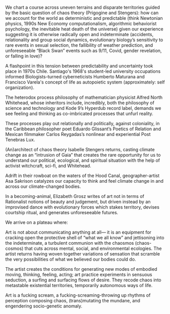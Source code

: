 We chart a course across uneven terrains and disparate territories guided by the basic question of chaos theory (Prigogine and Stengers): how can we account for the world as deterministic and predictable (think Newtonian physics, 1990s New Economy computationalism, algorithmic behaviorist psychology, the inevitable heat death of the universe) given our experience suggesting it is otherwise radically open and indeterminate (accidents, relationality and group social dynamics, evolutionary biology’s sensitivity to rare events in sexual selection, the fallibility of weather prediction, and unforeseeable “Black Swan” events such as 9/11, Covid, gender revelation, or falling in love)?

A flashpoint in this tension between predictability and uncertainty took place in 1970s Chile. Santiago's 1968's student-led university occupations informed Biologists-turned cyberneticists Humberto Maturana and Francisco Varela's concept of life as autopoietic system (approximately: self organization).

The heterodox process philosophy of mathematician physicist Alfred North Whitehead, whose inheritors include, incredibly, both the philosophy of science and technology and Kode 9’s Hyperdub record label, demands we see feeling and thinking as co-imbricated processes that unfurl reality.

These processes play out relationally and politically, against coloniality, in the Caribbean philosopher poet Eduardo Glissant’s Poetics of Relation and Mexican filmmaker Carlos Reygadas’s nonlinear and experiential Post Tenebras Lux.

(An)architect of chaos theory Isabelle Stengers returns, casting climate change as an “intrusion of Gaia” that creates the rare opportunity for us to understand our political, ecological, and spiritual situation with the help of activist witchcraft, sci-fi, and Whitehead.

Adrift in their rowboat on the waters of the Hood Canal, geographer-artist Asa Sakrison catalyzes our capacity to think and feel climate change in and across our climate-changed bodies.

In a becoming-animal, Elizabeth Grosz writes of art not in terms of Rationalist notions of beauty and judgement, but driven instead by an improvised dance with evolutionary forces which stakes territory, devises courtship ritual, and generates unforeseeable futures.

We arrive on a plateau where:

Art is not about communicating anything at all— it is an equipment for cracking open the protective shell of “what we all know” and jettisoning into the indeterminate, a turbulent communion with the chaosmos (chaos-cosmos) that cuts across mental, social, and environmental ecologies. The artist returns having woven together variations of sensation that scramble the very possibilities of what we believed our bodies could do.

The artist creates the conditions for generating new modes of embodied moving, thinking, feeling, acting; art practice experiments in sensuous seduction, a surfing and surfacing flows of desire. They recode chaos into metastable existential territories, temporarily autonomous ways of life.

Art is a fucking scream, a fucking-screaming-throwing up rhythms of perception composing chaos, (trans)mutating the mundane, and engendering socio-genetic anomaly.

<!-- The story starts long before we were born. It ends long after our deaths. It begins before the birth of the universe, before the concept of birth had learned to move matter, or had been moved to matter. In the same way a story lingers beyond its telling, our story ends in the way all stories strive to: towards a dissipation of its creative energy we were unequipped to notice. Again and again, we are always arriving in the middle.

Franz Joseph Haydn's Creation Oratorio begins with a movement titled: "Aus dem Khaos" (Out of the Chaos). To talk about the emergence of creativity, we don't need to talk about God, but sometimes, we must admit: on one hand, it helps and has helped many people who have walked this Earth. On the other it complexifies, demands us to create faith. If we don't speak of God, more specifically, God as Creator, then we find ourselves with a different problem:

Is all the world a clockwork? When we speak of fate, do we conjure a model of an entirely predetermined universe? When we speak of luck or serendipity, do we conjure a model of a universe which is entirely open to chance? There are other ways to speak of the world which allows us to speak of both at once, which seek to make meaningful distinctions between what and how events can be determined in advance. Not prediction but speculation.

When we talk about chaos, we are speaking at once about order. It's helpful to think of these as verbs or tendencies in constant play. Order needs chaos and chaos needs order, not just in the world, but in our capacity to think with the forces, or rather the nexuses of forces, that move towards order with one hand and to chaos with the other. Evolutionary biology describes a tendency towards diversification over the course of millennia; what we call life is a signpost for a continuously undulating creative difference engine, generating ever more ornate (in)formations and structurations. Thermodynamic physics tells us that the universe tends towards homogenization; the heat death of the universe is signal's surrender to noise on a cosmic timescale. In psychosocial, biological, economic, political, environmental registers, these dynamics continuously play out through the fabric of the world's unfurling.

How to hold both tendencies at once? Chaos theoreticians Ilya Prigogyne and Isabelle Stengers wrote that “we grow in direct proportion to the amount of chaos we can sustain and dissipate” (1984). When we talk about chaos (and order), we are talking about systems, about networks of influence and influencing. We are also talking about our ability to model those systems. What chaos teaches us is about the relevance, possibilities and limitations of modeling. A model seeks to diagram the flows of a system, its changes, its dynamics. A modeling of the starting conditions, an inclusion of the variables that seem to matter, a possibility for speculation about its outcomes.

Models can be useful. A map is a model of the land. Don't mistake the map for the territory, so it goes. But the aphorism goes on, often overlooked: Maps are useful to the extent that their contours index the territory. Something from the territory must always be omitted from a map. What is omitted is a speculation by the mapmaker on what may not be important to the map reader. We may dismiss a model as irrelevant or inaccurate. We may dismiss models altogether as erroneous, but models are not done with us yet: to dismiss modelling as incomplete is itself a modeling in search of completeness from an ungraspable elsewhere.

Rehearsing is a modeling. We are constantly making models; if I start a conversation about a conflict in one way, will it influence how we are able to speak about and process the conflict? We make models about our models: does overthinking the conversation overdetermine my ability to speak and process the conflict, to show up for my conversation partner as supple and sympathetic? There are important political questions modeling: modeling by whom and for whom? Models can tell the state how a population might behave; models might anticipate whether you will buy a product when you are shown an advertisement. Models are worlds; modeling is an image of thought for which it is models all the way down.

There are modes of modeling, or rather: modeling is modal. Art, science, and philosophy are modes of modeling with a common task: to transcend the stupification of what "we all know". "We all know" is a safety blanket that affords comfort and security against the terror of a world in which we don't know what will happen next. It is a technology of ordering our world, a tool that allows us to engage with a model of the world, a protection spell. Art, science, and philosophy have their own equipment for interfacing with the chaotic, for protecting the surveyors of chaos against its more deleterious effects while giving them special purchase on the unprestatable.

These abstract equipments are affective, biological, psychosocial technologies. Whether these modes admit it or not, these technologies emerge from our experiences of the trials in the world. A philosopher pens an essay; a scientist runs an experiment; an artist devises and improvises a performance. The etymology of the word essay, which means literally to try, reveals a common root between experiment and experience. These technologies afford different things. Experimental practice guided by the modern Western scientific method assembles a model of the world through inductive principles laying claim to a general order of things. The scientific method protects against what is unpredictable about individual and specific experience. Artistic practice experiments with the specificity of experience (feeling, perception, and materiality) to express a perspective which models particularity. Artistic practice protects against the violence of inductive generalization, totalization, and universalization of particular experience. Philosophy, like experimental forms of art and science, may do either, or it may seek to create a model of the world which can hold both the particular and the general.

Whatever the case, our experiences persist of both the specific and the general alike. The world oscillates between order and chaos, troubling a dogmatic allegiance either to models of specificity or generality. Through experience, art, science, and philosophy cohere into and reinvent their practices, methods, techniques, and technologies through modeling process. The fashioning of these techniques towards experience evidence different perspectives towards the uncertain nature of the future. We do the same in our everyday, though our models and practices are subject to different scales of peer scrutiny. This continual reinvention shows us that models do not have the last say about what they model; we are transformed by what models show us and fail to reveal or anticipate, and our models are transformed in turn.

Models break down at their limits. When they do, we might realize that we are always arriving in the middle: to compose a system's starting conditions is an act of abstraction. This abstraction, when done well however, is informed by the concrete flux of experience. A good mapmaker knows the territory. But it's impossible to know how the territory will change, how the person who reads the map will show up the territory and how they will depart. You can rehearse a conversation, but it's impossible to account for all the contingencies in the psychic, social, and environmental registers across which a conversation will traverse. Anyone who's gone through a breakup knows as much.

Across mental, social, and environmental registers, our experience is replete with unprestatable events, events that alter the fabric of experience, that blow our models apart entirely: a global pandemic, the death of a friend, the moment you realize you are trans, falling in love. These events are ruptures in the fabric of life, portals to experiences you couldn't have known were possible before, but after which become absolutely necessary to think of at all. The stakes of chaos and order are grounded in the flux of the universe: creativity at scales grand and molecular alike.

This seminar seeks to get a grip in this slippery terrain; to understand what it means to get a grip in a world in which certainty is fleeting at best. How does one, as Ana Ramos puts in, find the ground on which to "stand in the midst" of the world's undulating uncertainty? Most importantly: how are we rewarded by detaching from our compulsions toward an ever more complete model, and yet, what can models sensitive to incompleteness generate new ways of seeing and acting in the world? -->
